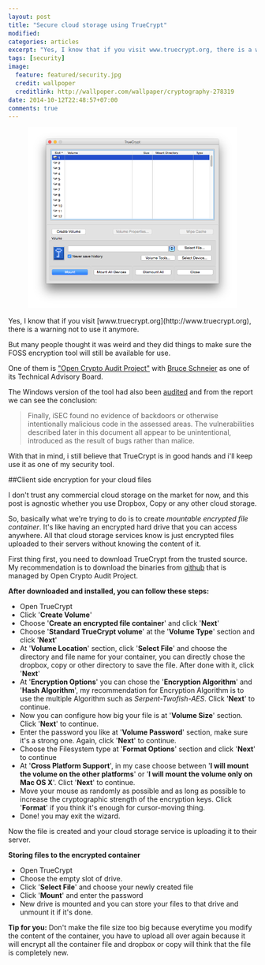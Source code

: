 ```yaml
---
layout: post
title: "Secure cloud storage using TrueCrypt"
modified:
categories: articles
excerpt: "Yes, I know that if you visit www.truecrypt.org, there is a warning not to use it anymore. But many people thought it’s weird and they do things to make sure the FOSS encryption tool will still be available for use."
tags: [security]
image:
  feature: featured/security.jpg
  credit: wallpoper
  creditlink: http://wallpoper.com/wallpaper/cryptography-278319
date: 2014-10-12T22:48:57+07:00
comments: true
---
```


<figure>
  <img src="/images/post/2014-10-12-secure-cloud-storage-using-truecrypt/truecrypt.png" alt="truecrypt">
</figure>
Yes, I know that if you visit [www.truecrypt.org](http://www.truecrypt.org), there is a warning not to use it anymore.

But many people thought it was weird and they did things to make sure the FOSS encryption tool will still be available for use.

One of them is ["Open Crypto Audit Project"](https://opencryptoaudit.org/) with [Bruce Schneier](https://opencryptoaudit.org/people) as one of its Technical Advisory Board.

The Windows version of the tool had also been [audited](https://opencryptoaudit.org/reports/iSec_Final_Open_Crypto_Audit_Project_TrueCrypt_Security_Assessment.pdf) and from the report we can see the conclusion:

> Finally, iSEC found no evidence of backdoors or otherwise intentionally malicious code in the assessed areas. The vulnerabilities described later in this document all appear to be unintentional, introduced as the result of bugs rather than malice.

With that in mind, i still believe that TrueCrypt is in good hands and i'll keep use it as one of my security tool.

##Client side encryption for your cloud files

I don't trust any commercial cloud storage on the market for now, and this post is agnostic whether you use Dropbox, Copy or any other cloud storage.

So, basically what we're trying to do is to create *mountable encrypted file container*. It's like having an encrypted hard drive that you can access anywhere. All that cloud storage services know is just encrypted files uploaded to their servers without knowing the content of it.

First thing first, you need to download TrueCrypt from the trusted source. My recommendation is to download the binaries from [github](https://github.com/AuditProject/truecrypt-verified-mirror?files=1) that is managed by Open Crypto Audit Project.

**After downloaded and installed, you can follow these steps:**

* Open TrueCrypt
* Click '**Create Volume**'
* Choose '**Create an encrypted file container**' and click '**Next**'
* Choose '**Standard TrueCrypt volume**' at the '**Volume Type**' section and click '**Next**'
* At '**Volume Location**' section, click '**Select File**' and choose the directory and file name for your container, you can directly chose the dropbox, copy or other directory to save the file. After done with it, click '**Next**'
* At '**Encryption Options**' you can chose the '**Encryption Algorithm**' and '**Hash Algorithm**', my recommendation for Encryption Algorithm is to use the multiple Algorithm such as *Serpent-Twofish-AES*. Click '**Next**' to continue.
* Now you can configure how big your file is at '**Volume Size**' section. Click '**Next**' to continue.
* Enter the password you like at '**Volume Password**' section, make sure it's a strong one. Again, click '**Next**' to continue.
* Choose the Filesystem type at '**Format Options**' section and click '**Next**' to continue
* At '**Cross Platform Support**', in my case choose between '**I will mount the volume on the other platforms**' or '**I will mount the volume only on Mac OS X**'. Clict '**Next**' to continue.
* Move your mouse as randomly as possible and as long as possible to increase the cryptographic strength of the encryption keys. Click '**Format**' if you think it's enough for cursor-moving thing.
* Done! you may exit the wizard.

Now the file is created and your cloud storage service is uploading it to their server.

**Storing files to the encrypted container**

* Open TrueCrypt
* Choose the empty slot of drive.
* Click '**Select File**' and choose your newly created file
* Click '**Mount**' and enter the password
* New drive is mounted and you can store your files to that drive and unmount it if it's done.

**Tip for you:**
Don't make the file size too big because everytime you modify the content of the container, you have to upload all over again because it will encrypt all the container file and dropbox or copy will think that the file is completely new.

